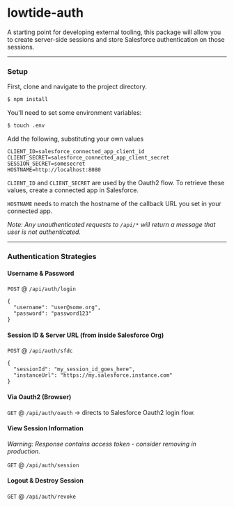 # lowtide-auth

A starting point for developing external tooling, this package will allow you to create server-side sessions and store Salesforce authentication on those sessions.

---

### Setup

First, clone and navigate to the project directory.

```bash
$ npm install
```

You'll need to set some environment variables:

```bash
$ touch .env
```

Add the following, substituting your own values

```
CLIENT_ID=salesforce_connected_app_client_id
CLIENT_SECRET=salesforce_connected_app_client_secret
SESSION_SECRET=somesecret
HOSTNAME=http://localhost:8080
```

`CLIENT_ID` and `CLIENT_SECRET` are used by the Oauth2 flow. To retrieve these values, create a connected app in Salesforce.

`HOSTNAME` needs to match the hostname of the callback URL you set in your connected app.


_Note: Any unauthenticated requests to `/api/*` will return a message that user is not authenticated._

---

### Authentication Strategies

#### Username & Password

`POST` @ `/api/auth/login`

```
{
  "username": "user@some.org",
  "password": "password123"
}
```

#### Session ID & Server URL (from inside Salesforce Org)

`POST` @ `/api/auth/sfdc`

```
{
  "sessionId": "my_session_id_goes_here",
  "instanceUrl": "https://my.salesforce.instance.com"
}
```

#### Via Oauth2 (Browser)

`GET` @ `/api/auth/oauth` -> directs to Salesforce Oauth2 login flow.

#### View Session Information

_Warning: Response contains access token - consider removing in production._

`GET` @ `/api/auth/session`

#### Logout & Destroy Session

`GET` @ `/api/auth/revoke`
